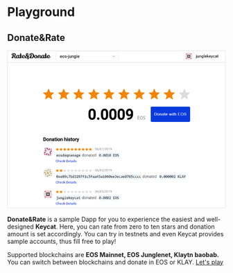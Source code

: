 # Playground

## Donate&Rate

![](../.gitbook/assets/image-3.png)

**Donate&Rate** is a sample Dapp for you to experience the easiest and well-designed **Keycat**. Here, you can rate from zero to ten stars and donation amount is set accordingly. You can try in testnets and even Keycat provides sample accounts, thus fill free to play!

Supported blockchains are **EOS Mainnet, EOS Junglenet, Klaytn baobab.** You can switch between blockchains and donate in EOS or KLAY. [Let's play](https://keycat.co/playground)

